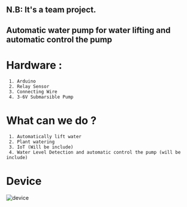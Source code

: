 ## N.B: It's a team project.
## Automatic water pump for water lifting and automatic control the pump
 # Hardware :
```
 1. Arduino
 2. Relay Sensor
 3. Connecting Wire
 4. 3-6V Submarsible Pump
``` 
 # What can we do ?
``` 
 1. Automatically lift water
 2. Plant watering
 3. IoT (Will be include)
 4. Water Level Detection and automatic control the pump (will be include)
```
# Device
![device](.jpg)
